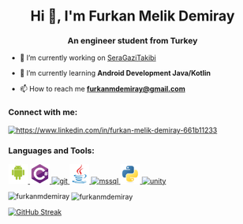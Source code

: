 <h1 align="center">Hi 👋, I'm Furkan Melik Demiray</h1>
<h3 align="center">An engineer student from Turkey</h3>

- 🔭 I’m currently working on [SeraGaziTakibi](https://www.seragazitakibi.com/)

- 🌱 I’m currently learning **Android Development Java/Kotlin**

- 📫 How to reach me **furkanmdemiray@gmail.com**

<h3 align="left">Connect with me:</h3>
<p align="left">
<a href="https://www.linkedin.com/in/furkan-melik-demiray-661b11233" target="blank"><img align="center" src="https://raw.githubusercontent.com/rahuldkjain/github-profile-readme-generator/master/src/images/icons/Social/linked-in-alt.svg" alt="https://www.linkedin.com/in/furkan-melik-demiray-661b11233" height="30" width="40" /></a>
</p>

<h3 align="left">Languages and Tools:</h3>
<p align="left"> <a href="https://developer.android.com" target="_blank" rel="noreferrer"> <img src="https://raw.githubusercontent.com/devicons/devicon/master/icons/android/android-original-wordmark.svg" alt="android" width="40" height="40"/> </a> <a href="https://www.w3schools.com/cs/" target="_blank" rel="noreferrer"> <img src="https://raw.githubusercontent.com/devicons/devicon/master/icons/csharp/csharp-original.svg" alt="csharp" width="40" height="40"/> </a> <a href="https://git-scm.com/" target="_blank" rel="noreferrer"> <img src="https://www.vectorlogo.zone/logos/git-scm/git-scm-icon.svg" alt="git" width="40" height="40"/> </a> <a href="https://www.java.com" target="_blank" rel="noreferrer"> <img src="https://raw.githubusercontent.com/devicons/devicon/master/icons/java/java-original.svg" alt="java" width="40" height="40"/> </a> <a href="https://www.microsoft.com/en-us/sql-server" target="_blank" rel="noreferrer"> <img src="https://www.svgrepo.com/show/303229/microsoft-sql-server-logo.svg" alt="mssql" width="40" height="40"/> </a> <a href="https://www.python.org" target="_blank" rel="noreferrer"> <img src="https://raw.githubusercontent.com/devicons/devicon/master/icons/python/python-original.svg" alt="python" width="40" height="40"/> </a> <a href="https://unity.com/" target="_blank" rel="noreferrer"> <img src="https://www.vectorlogo.zone/logos/unity3d/unity3d-icon.svg" alt="unity" width="40" height="40"/> </a> </p>

<p><img align="left" src="https://github-readme-stats.vercel.app/api/top-langs?username=furkanmdemiray&show_icons=true&locale=en&layout=compact" alt="furkanmdemiray" /></p>

<p>&nbsp;<img align="center" src="https://github-readme-stats.vercel.app/api?username=furkanmdemiray&show_icons=true&locale=en" alt="furkanmdemiray" /></p>


[![GitHub Streak](https://streak-stats.demolab.com/?user=DenverCoder1)](https://git.io/streak-stats)




